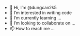 - 👋 Hi, I’m @dungcan2k5
- 👀 I’m interested in writing code
- 🌱 I’m currently learning ...
- 💞️ I’m looking to collaborate on ...
- 📫 How to reach me ...

<!---
dungcan2k5/dungcan2k5 is a ✨ special ✨ repository because its `README.md` (this file) appears on your GitHub profile.
You can click the Preview link to take a look at your changes.
--->
